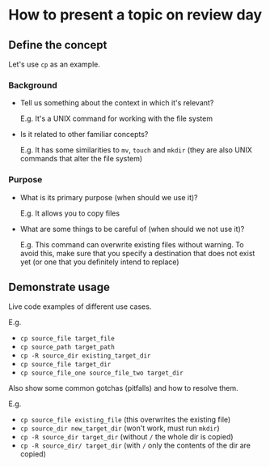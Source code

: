 # How to present a topic on review day

## Define the concept

Let's use `cp` as an example.

### Background

- Tell us something about the context in which it's relevant?

  E.g. It's a UNIX command for working with the file system

- Is it related to other familiar concepts?

  E.g. It has some similarities to `mv`, `touch` and `mkdir` (they are also UNIX commands that alter the file system)

### Purpose

- What is its primary purpose (when should we use it)?

  E.g. It allows you to copy files

- What are some things to be careful of (when should we not use it)?

  E.g. This command can overwrite existing files without warning.
  To avoid this, make sure that you specify a destination that does not exist yet (or one that you definitely intend to replace)

## Demonstrate usage

Live code examples of different use cases.

E.g.

- `cp source_file target_file`
- `cp source_path target_path`
- `cp -R source_dir existing_target_dir`
- `cp source_file target_dir`
- `cp source_file_one source_file_two target_dir`

Also show some common gotchas (pitfalls) and how to resolve them.

E.g.
  
- `cp source_file existing_file` (this overwrites the existing file)
- `cp source_dir new_target_dir` (won't work, must run `mkdir`)
- `cp -R source_dir target_dir` (without `/` the whole dir is copied)
- `cp -R source_dir/ target_dir` (with `/` only the contents of the dir are copied)
